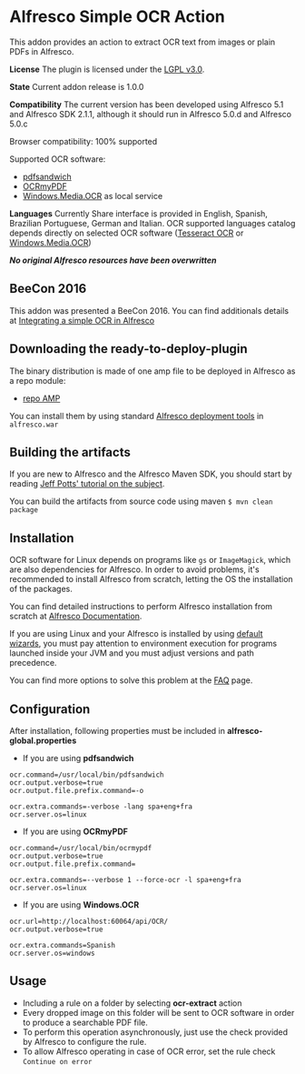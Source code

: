
Alfresco Simple OCR Action
==========================

This addon provides an action to extract OCR text from images or plain PDFs in Alfresco.

**License**
The plugin is licensed under the [LGPL v3.0](http://www.gnu.org/licenses/lgpl-3.0.html). 

**State**
Current addon release is 1.0.0

**Compatibility**
The current version has been developed using Alfresco 5.1 and Alfresco SDK 2.1.1, although it should run in Alfresco 5.0.d and Alfresco 5.0.c

Browser compatibility: 100% supported

Supported OCR software:
* [pdfsandwich](http://www.tobias-elze.de/pdfsandwich/)
* [OCRmyPDF](https://github.com/jbarlow83/OCRmyPDF)
* [Windows.Media.OCR](https://www.nuget.org/packages/Microsoft.Windows.Ocr/) as local service

**Languages**
Currently Share interface is provided in English, Spanish, Brazilian Portuguese, German and Italian.
OCR supported languages catalog depends directly on selected OCR software ([Tesseract OCR](https://github.com/tesseract-ocr) or [Windows.Media.OCR](https://www.nuget.org/packages/Microsoft.Windows.Ocr/))

***No original Alfresco resources have been overwritten***


BeeCon 2016
-----------
This addon was presented a BeeCon 2016. You can find additionals details at [Integrating a simple OCR in Alfresco](http://beecon.buzz/talks/?id=20160125005)


Downloading the ready-to-deploy-plugin
--------------------------------------
The binary distribution is made of one amp file to be deployed in Alfresco as a repo module:

* [repo AMP](https://github.com/keensoft/alfresco-simple-ocr/releases/download/1.0.0/simple-ocr-repo.amp)

You can install them by using standard [Alfresco deployment tools](http://docs.alfresco.com/community/tasks/dev-extensions-tutorials-simple-module-install-amp.html) in `alfresco.war`


Building the artifacts
----------------------
If you are new to Alfresco and the Alfresco Maven SDK, you should start by reading [Jeff Potts' tutorial on the subject](http://ecmarchitect.com/alfresco-developer-series-tutorials/maven-sdk/tutorial/tutorial.html).

You can build the artifacts from source code using maven
```$ mvn clean package```


Installation
----------------------

OCR software for Linux depends on programs like `gs` or `ImageMagick`, which are also dependencies for Alfresco. In order to avoid problems, it's recommended to install Alfresco from scratch, letting the OS the installation of the packages. 

You can find detailed instructions to perform Alfresco installation from scratch at [Alfresco Documentation](http://docs.alfresco.com/community/tasks/alf-tomcat-install.html).

If you are using Linux and your Alfresco is installed by using [default wizards](http://docs.alfresco.com/community/concepts/simpleinstalls-community-intro.html), you must pay attention to environment execution for programs launched inside your JVM and you must adjust versions and path precedence.

You can find more options to solve this problem at the [FAQ](https://github.com/keensoft/alfresco-simple-ocr/wiki/FAQ) page.


Configuration
----------------------

After installation, following properties must be included in **alfresco-global.properties**

* If you are using **pdfsandwich**

```
ocr.command=/usr/local/bin/pdfsandwich
ocr.output.verbose=true
ocr.output.file.prefix.command=-o

ocr.extra.commands=-verbose -lang spa+eng+fra
ocr.server.os=linux

```

* If you are using **OCRmyPDF**

```
ocr.command=/usr/local/bin/ocrmypdf
ocr.output.verbose=true
ocr.output.file.prefix.command=

ocr.extra.commands=--verbose 1 --force-ocr -l spa+eng+fra
ocr.server.os=linux

```

* If you are using **Windows.OCR**

```
ocr.url=http://localhost:60064/api/OCR/
ocr.output.verbose=true

ocr.extra.commands=Spanish
ocr.server.os=windows

```


Usage
----------------------
* Including a rule on a folder by selecting **ocr-extract** action
* Every dropped image on this folder will be sent to OCR software in order to produce a searchable PDF file. 
* To perform this operation asynchronously, just use the check provided by Alfresco to configure the rule.
* To allow Alfresco operating in case of OCR error, set the rule check `Continue on error`

